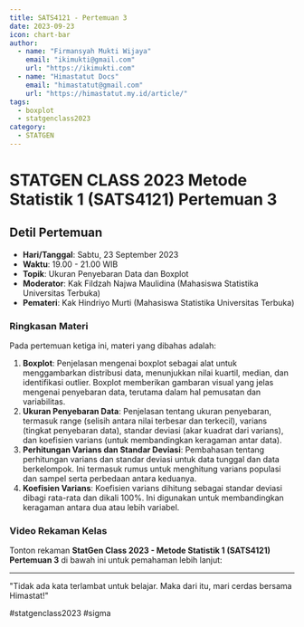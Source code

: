 ```yaml
--- 
title: SATS4121 - Pertemuan 3
date: 2023-09-23
icon: chart-bar
author:
  - name: "Firmansyah Mukti Wijaya"
    email: "ikimukti@gmail.com"
    url: "https://ikimukti.com"
  - name: "Himastatut Docs"
    email: "himastatut@gmail.com"
    url: "https://himastatut.my.id/article/"
tags:
  - boxplot
  - statgenclass2023
category: 
  - STATGEN
--- 
```


# STATGEN CLASS 2023 Metode Statistik 1 (SATS4121) Pertemuan 3

## Detil Pertemuan

- **Hari/Tanggal**: Sabtu, 23 September 2023
- **Waktu**: 19.00 - 21.00 WIB
- **Topik**: Ukuran Penyebaran Data dan Boxplot
- **Moderator**: Kak Fildzah Najwa Maulidina (Mahasiswa Statistika Universitas Terbuka)
- **Pemateri**: Kak Hindriyo Murti (Mahasiswa Statistika Universitas Terbuka)

### Ringkasan Materi
Pada pertemuan ketiga ini, materi yang dibahas adalah:
1. **Boxplot**: Penjelasan mengenai boxplot sebagai alat untuk menggambarkan distribusi data, menunjukkan nilai kuartil, median, dan identifikasi outlier. Boxplot memberikan gambaran visual yang jelas mengenai penyebaran data, terutama dalam hal pemusatan dan variabilitas.
2. **Ukuran Penyebaran Data**: Penjelasan tentang ukuran penyebaran, termasuk range (selisih antara nilai terbesar dan terkecil), varians (tingkat penyebaran data), standar deviasi (akar kuadrat dari varians), dan koefisien varians (untuk membandingkan keragaman antar data).
3. **Perhitungan Varians dan Standar Deviasi**: Pembahasan tentang perhitungan varians dan standar deviasi untuk data tunggal dan data berkelompok. Ini termasuk rumus untuk menghitung varians populasi dan sampel serta perbedaan antara keduanya.
4. **Koefisien Varians**: Koefisien varians dihitung sebagai standar deviasi dibagi rata-rata dan dikali 100%. Ini digunakan untuk membandingkan keragaman antara dua atau lebih variabel.

### Video Rekaman Kelas
Tonton rekaman **StatGen Class 2023 - Metode Statistik 1 (SATS4121) Pertemuan 3** di bawah ini untuk pemahaman lebih lanjut:

<VidStack
  src="youtube/zPNwbY2ARVU"
  title="StatGen Class 2023 - Metode Statistik 1 (SATS4121) Pertemuan 3"
/>

--- 

"Tidak ada kata terlambat untuk belajar. Maka dari itu, mari cerdas bersama Himastat!"

#statgenclass2023 #sigma


<GitContributors />
<GitChangelog />